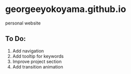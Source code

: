 # georgeeyokoyama.github.io
personal website

## To Do:
1. Add navigation
2. Add tooltip for keywords
3. Improve project section
4. Add transition animation
